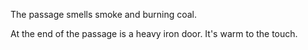 The passage smells smoke and burning coal.

At the end of the passage is a heavy iron door. It's warm to the touch. 